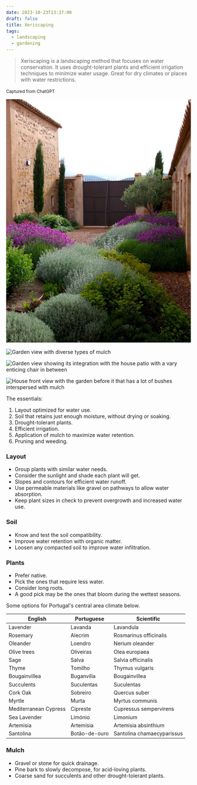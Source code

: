 ```yaml
---
date: 2023-10-23T13:37:00
draft: false
title: Xeriscaping
tags:
  - landscaping
  - gardening
---
```

> Xeriscaping is a landscaping method that focuses on water conservation. It uses drought-tolerant plants and efficient irrigation techniques to minimize water usage. Great for dry climates or places with water restrictions.

<small>Captured from ChatGPT</small>

![Garden view with a mediterranean look with xeriscaping-style bushes](../attachment/image/xeriscaping-1698065365085.jpeg)

![Garden view with diverse types of mulch](xeriscaping-1698065471551.jpeg)

![Garden view showing its integration with the house patio with a vary enticing chair in between](xeriscaping-1698065582300.jpeg)

![House front view with the garden before it that has a lot of bushes interspersed with mulch](xeriscaping-1698065662037.jpeg)

The essentials:
1. Layout optimized for water use.
2. Soil that retains just enough moisture, without drying or soaking.
3. Drought-tolerant plants.
4. Efficient irrigation.
5. Application of mulch to maximize water retention.
6. Pruning and weeding.

### Layout

- Group plants with similar water needs.
- Consider the sunlight and shade each plant will get.
- Slopes and contours for efficient water runoff.
- Use permeable materials like gravel on pathways to allow water absorption.
- Keep plant sizes in check to prevent overgrowth and increased water use.

### Soil

- Know and test the soil compatibility.
- Improve water retention with organic matter.
- Loosen any compacted soil to improve water infiltration.

### Plants

- Prefer native.
- Pick the ones that require less water.
- Consider long roots.
- A good pick may be the ones that bloom during the wettest seasons.

Some options for Portugal's central area climate below.

<div table>

| English | Portuguese | Scientific |
| -- | -- | -- |
| Lavender | Lavanda | Lavandula |
| Rosemary | Alecrim | Rosmarinus officinalis |
| Oleander | Loendro | Nerium oleander |
| Olive trees | Oliveiras | Olea europaea |
| Sage | Salva | Salvia officinalis |
| Thyme | Tomilho | Thymus vulgaris |
| Bougainvillea | Buganvília | Bougainvillea |
| Succulents | Suculentas | Suculentas |
| Cork Oak | Sobreiro | Quercus suber |
| Myrtle | Murta | Myrtus communis |
| Mediterranean Cypress | Cipreste | Cupressus sempervirens |
| Sea Lavender | Limónio | Limonium |
| Artemisia | Artemísia | Artemisia absinthium |
| Santolina | Botão-de-ouro | Santolina chamaecyparissus |

</div>

### Mulch

- Gravel or stone for quick drainage.
- Pine bark to slowly decompose, for acid-loving plants.
- Coarse sand for succulents and other drought-tolerant plants.